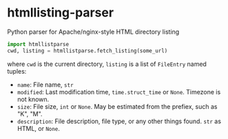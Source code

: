 # htmllisting-parser
Python parser for Apache/nginx-style HTML directory listing

```python
import htmllistparse
cwd, listing = htmllistparse.fetch_listing(some_url)
```

where `cwd` is the current directory, `listing` is a list of `FileEntry` named tuples:

* `name`: File name, `str`
* `modified`: Last modification time, `time.struct_time` or `None`. Timezone is not known.
* `size`: File size, `int` or `None`. May be estimated from the prefiex, such as "K", "M".
* `description`: File description, file type, or any other things found. `str` as HTML, or `None`.
